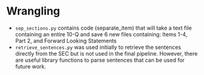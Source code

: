 # Wrangling

* `sep_sections.py` contains code (separate_item) that will take a text file containing an entire 10-Q and save 6 new files containing: Items 1-4, Part 2, and Forward Looking Statements
* `retrieve_sentences.py` was used initially to retrieve the sentences directly from the SEC but is not used in the final pipeline. However, there are useful library functions to parse sentences that can be used for future work. 
